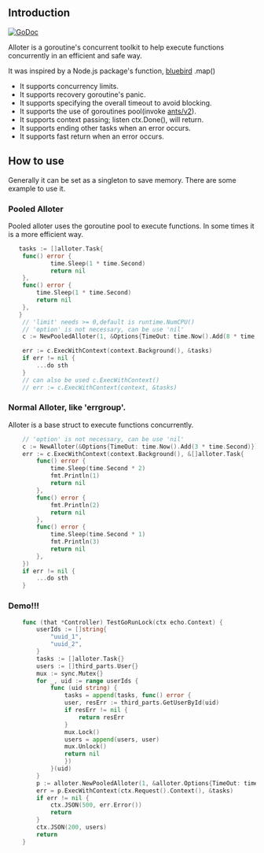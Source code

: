 ## Introduction

[![GoDoc](https://godoc.org/github.com/ITcathyh/alloter?status.svg)](https://godoc.org/github.com/guoquanwei/alloter)

Alloter is a goroutine's concurrent toolkit to help execute functions concurrently in an efficient and safe way.

It was inspired by a Node.js package's function, [bluebird](https://npmjs.com/package/bluebird) .map()

* It supports concurrency limits.
* It supports recovery goroutine's panic.
* It supports specifying the overall timeout to avoid blocking.
* It supports the use of goroutines pool(invoke [ants/v2](https://github.com/panjf2000/ants)).
* It supports context passing; listen ctx.Done(), will return.
* It supports ending other tasks when an error occurs.
* It supports fast return when an error occurs.

## How to use

Generally it can be set as a singleton to save memory. There are some example to use it.

### Pooled Alloter

Pooled alloter uses the goroutine pool to execute functions. In some times it is a more efficient way.

```go
   tasks := []alloter.Task{
	func() error {
    	    time.Sleep(1 * time.Second)
    	    return nil
	}, 
	func() error {
	    time.Sleep(1 * time.Second)
	    return nil
	},
   }
    // 'limit' needs >= 0,default is runtime.NumCPU()
    // 'option' is not necessary, can be use 'nil'
    c := NewPooledAlloter(1, &Options{TimeOut: time.Now().Add(8 * time.Second)})

    err := c.ExecWithContext(context.Background(), &tasks)
    if err != nil {
        ...do sth
    }
    // can also be used c.ExecWithContext()
    // err := c.ExecWithContext(context, &tasks) 
```

### Normal Alloter, like 'errgroup'.
Alloter is a base struct to execute functions concurrently.
```go
    // 'option' is not necessary, can be use 'nil'
    c := NewAlloter(&Options{TimeOut: time.Now().Add(3 * time.Second)})
    err := c.ExecWithContext(context.Background(), &[]alloter.Task{
        func() error {
            time.Sleep(time.Second * 2)
            fmt.Println(1)
            return nil
        },
        func() error {
            fmt.Println(2)
            return nil
        },
        func() error {
            time.Sleep(time.Second * 1)
            fmt.Println(3)
            return nil
        },
    })
    if err != nil {
    	...do sth
    }

```
### Demo!!!
```go
    func (that *Controller) TestGoRunLock(ctx echo.Context) {
        userIds := []string{
            "uuid_1",
            "uuid_2",
        }
        tasks := []alloter.Task{}
        users := []third_parts.User{}
        mux := sync.Mutex{}
        for _, uid := range userIds {
            func (uid string) {
                tasks = append(tasks, func() error {
                user, resErr := third_parts.GetUserById(uid)
                if resErr != nil {
                    return resErr
                }
                mux.Lock()
                users = append(users, user)
                mux.Unlock()
                return nil
                })
            }(uid)
        }
        p := alloter.NewPooledAlloter(1, &alloter.Options{TimeOut: time.Now().Add(3 * time.Second)})
        err = p.ExecWithContext(ctx.Request().Context(), &tasks)
        if err != nil {
            ctx.JSON(500, err.Error())
            return
        }
        ctx.JSON(200, users)
        return
    }

```